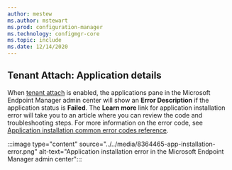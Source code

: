 ```yaml
---
author: mestew
ms.author: mstewart
ms.prod: configuration-manager
ms.technology: configmgr-core
ms.topic: include
ms.date: 12/14/2020
---
```

## <a name="bkmk_mem"></a> Tenant Attach: Application details
<!--8364465-->
When [tenant attach](../../../../../tenant-attach/device-sync-actions.md) is enabled, the applications pane in the Microsoft Endpoint Manager admin center will show an **Error Description** if the application status is **Failed**. The **Learn more** link for application installation error will take you to an article where you can review the code and troubleshooting steps. For more information on the error code, see [Application installation common error codes reference](../../../../../tenant-attach/app-install-error-reference.md).

:::image type="content" source="../../media/8364465-app-installation-error.png" alt-text="Application installation error in the Microsoft Endpoint Manager admin center":::

